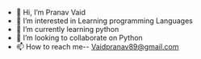 - 👋 Hi, I’m Pranav Vaid
- 👀 I’m interested in Learning programming Languages
- 🌱 I’m currently learning python
- 💞️ I’m looking to collaborate on Python
- 📫 How to reach me-- Vaidpranav89@gmail.com

<!---
vaidpranav89/vaidpranav89 is a ✨ special ✨ repository because its `README.md` (this file) appears on your GitHub profile.
You can click the Preview link to take a look at your changes.
--->
